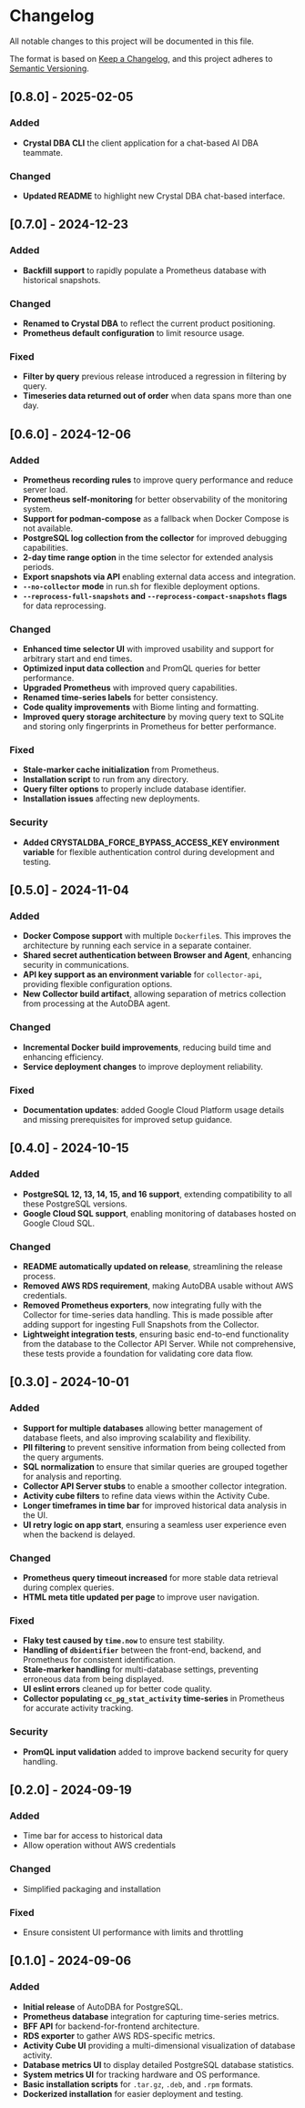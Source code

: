 # Changelog

All notable changes to this project will be documented in this file.

The format is based on [Keep a Changelog](https://keepachangelog.com/en/1.0.0/), and this project adheres to [Semantic Versioning](https://semver.org/).

## [0.8.0] - 2025-02-05

### Added
- **Crystal DBA CLI** the client application for a chat-based AI DBA teammate.

### Changed
- **Updated README** to highlight new Crystal DBA chat-based interface.

## [0.7.0] - 2024-12-23

### Added
- **Backfill support** to rapidly populate a Prometheus database with historical snapshots.

### Changed
- **Renamed to Crystal DBA** to reflect the current product positioning.
- **Prometheus default configuration** to limit resource usage.

### Fixed
- **Filter by query** previous release introduced a regression in filtering by query.
- **Timeseries data returned out of order** when data spans more than one day.

## [0.6.0] - 2024-12-06

### Added
- **Prometheus recording rules** to improve query performance and reduce server load.
- **Prometheus self-monitoring** for better observability of the monitoring system.
- **Support for podman-compose** as a fallback when Docker Compose is not available.
- **PostgreSQL log collection from the collector** for improved debugging capabilities.
- **2-day time range option** in the time selector for extended analysis periods.
- **Export snapshots via API** enabling external data access and integration.
- **`--no-collector` mode** in run.sh for flexible deployment options.
- **`--reprocess-full-snapshots` and `--reprocess-compact-snapshots` flags** for data reprocessing.

### Changed
- **Enhanced time selector UI** with improved usability and support for arbitrary start and end times.
- **Optimized input data collection** and PromQL queries for better performance.
- **Upgraded Prometheus** with improved query capabilities.
- **Renamed time-series labels** for better consistency.
- **Code quality improvements** with Biome linting and formatting.
- **Improved query storage architecture** by moving query text to SQLite and storing only fingerprints in Prometheus for better performance.

### Fixed
- **Stale-marker cache initialization** from Prometheus.
- **Installation script** to run from any directory.
- **Query filter options** to properly include database identifier.
- **Installation issues** affecting new deployments.

### Security
- **Added CRYSTALDBA_FORCE_BYPASS_ACCESS_KEY environment variable** for flexible authentication control during development and testing.

## [0.5.0] - 2024-11-04

### Added
- **Docker Compose support** with multiple `Dockerfile`s. This improves the architecture by running each service in a separate container.
- **Shared secret authentication between Browser and Agent**, enhancing security in communications.
- **API key support as an environment variable** for `collector-api`, providing flexible configuration options.
- **New Collector build artifact**, allowing separation of metrics collection from processing at the AutoDBA agent.

### Changed
- **Incremental Docker build improvements**, reducing build time and enhancing efficiency.
- **Service deployment changes** to improve deployment reliability.

### Fixed
- **Documentation updates**: added Google Cloud Platform usage details and missing prerequisites for improved setup guidance.

## [0.4.0] - 2024-10-15

### Added
- **PostgreSQL 12, 13, 14, 15, and 16 support**, extending compatibility to all these PostgreSQL versions.
- **Google Cloud SQL support**, enabling monitoring of databases hosted on Google Cloud SQL.

### Changed
- **README automatically updated on release**, streamlining the release process.
- **Removed AWS RDS requirement**, making AutoDBA usable without AWS credentials.
- **Removed Prometheus exporters**, now integrating fully with the Collector for time-series data handling. This is made possible after adding support for ingesting Full Snapshots from the Collector.
- **Lightweight integration tests**, ensuring basic end-to-end functionality from the database to the Collector API Server. While not comprehensive, these tests provide a foundation for validating core data flow.

## [0.3.0] - 2024-10-01

### Added
- **Support for multiple databases** allowing better management of database fleets, and also improving scalability and flexibility.
- **PII filtering** to prevent sensitive information from being collected from the query arguments.
- **SQL normalization** to ensure that similar queries are grouped together for analysis and reporting.
- **Collector API Server stubs** to enable a smoother collector integration.
- **Activity cube filters** to refine data views within the Activity Cube.
- **Longer timeframes in time bar** for improved historical data analysis in the UI.
- **UI retry logic on app start**, ensuring a seamless user experience even when the backend is delayed.

### Changed
- **Prometheus query timeout increased** for more stable data retrieval during complex queries.
- **HTML meta title updated per page** to improve user navigation.

### Fixed
- **Flaky test caused by `time.now`** to ensure test stability.
- **Handling of `dbidentifier`** between the front-end, backend, and Prometheus for consistent identification.
- **Stale-marker handling** for multi-database settings, preventing erroneous data from being displayed.
- **UI eslint errors** cleaned up for better code quality.
- **Collector populating `cc_pg_stat_activity` time-series** in Prometheus for accurate activity tracking.

### Security
- **PromQL input validation** added to improve backend security for query handling.

## [0.2.0] - 2024-09-19

### Added
- Time bar for access to historical data
- Allow operation without AWS credentials

### Changed
- Simplified packaging and installation

### Fixed
- Ensure consistent UI performance with limits and throttling

## [0.1.0] - 2024-09-06

### Added
- **Initial release** of AutoDBA for PostgreSQL.
- **Prometheus database** integration for capturing time-series metrics.
- **BFF API** for backend-for-frontend architecture.
- **RDS exporter** to gather AWS RDS-specific metrics.
- **Activity Cube UI** providing a multi-dimensional visualization of database activity.
- **Database metrics UI** to display detailed PostgreSQL database statistics.
- **System metrics UI** for tracking hardware and OS performance.
- **Basic installation scripts** for `.tar.gz`, `.deb`, and `.rpm` formats.
- **Dockerized installation** for easier deployment and testing.
